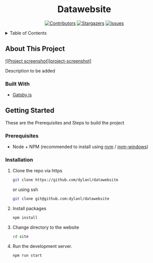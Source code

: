 <div align="center">

# Datawebsite

[![Contributors][contributors-shield]][contributors-url]
[![Stargazers][stars-shield]][stars-url]
[![Issues][issues-shield]][issues-url]


<!-- LICENSE related stuff to be discussed -->
<!-- [![MIT License][license-shield]][license-url] -->

</div>


<details>
  <summary>Table of Contents</summary>
  <ol>
    <li>
      <a href="#about-this-project">About The Project</a>
      <ul>
        <li><a href="#built-with">Built With</a></li>
      </ul>
    </li>
    <li>
      <a href="#getting-started">Getting Started</a>
      <ul>
        <li><a href="#prerequisites">Prerequisites</a></li>
        <li><a href="#installation">Installation</a></li>
      </ul>
    </li>
    <!-- <li><a href="#license">License</a></li> -->
  </ol>
</details>



## About This Project

[![Project screenshot][project-screenshot]](https://github.com/dylanl/datawebsite)

Description to be added



### Built With
- [Gatsby.js](https://www.gatsbyjs.com/)



## Getting Started

These are the Prerequisites and Steps to build the project

### Prerequisites
- Node + NPM (recommended to install using [nvm][nvm]
/ [nvm-windows][nvm-windows])

### Installation

1. Clone the repo via https
   ```sh
   git clone https://github.com/dylanl/datawebsite
   ```
   or using ssh
   ```sh
   git clone git@github.com:dylanl/datawebsite
   ```
2. Install packages
   ```sh
   npm install
   ```
3. Change directory to the website
   ```sh
   cd site
   ```
4. Run the development server.
   ```sh
   npm run start
   ```


<!-- ## License -->

<!-- Distributed under the [MIT License](license-url). -->

[contributors-shield]: https://img.shields.io/github/contributors/dylanl/datawebsite
[contributors-url]: https://github.com/dylanl/datawebsite/graphs/contributors
[stars-shield]: https://img.shields.io/github/stars/dylanl/datawebsite
[stars-url]: https://github.com/dylanl/datawebsite/stargazers
[issues-shield]: https://img.shields.io/github/issues/dylanl/datawebsite
[issues-url]: https://github.com/dylanl/datawebsite/issues
[nvm-windows]: https://github.com/coreybutler/nvm-windows
[nvm]: https://github.com/nvm-sh/nvm

<!-- [license-shield]: https://img.shields.io/github/license/dylanl/datawebsite -->
<!-- [license-url]: https://github.com/dylanl/datawebsite/blob/main/LICENSE -->
